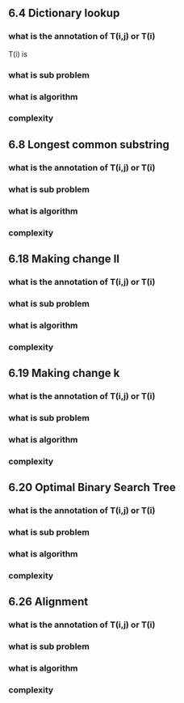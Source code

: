 ## 6.4 Dictionary lookup

### what is the annotation of T(i,j) or T(i)
T(i) is 


### what is sub problem


### what is algorithm


### complexity

## 6.8 Longest common substring

### what is the annotation of T(i,j) or T(i)

### what is sub problem

### what is algorithm

### complexity

## 6.18 Making change II

### what is the annotation of T(i,j) or T(i)

### what is sub problem

### what is algorithm

### complexity

## 6.19 Making change k

### what is the annotation of T(i,j) or T(i)

### what is sub problem

### what is algorithm

### complexity

## 6.20 Optimal Binary Search Tree

### what is the annotation of T(i,j) or T(i)

### what is sub problem

### what is algorithm

### complexity


## 6.26 Alignment

### what is the annotation of T(i,j) or T(i)

### what is sub problem

### what is algorithm

### complexity


